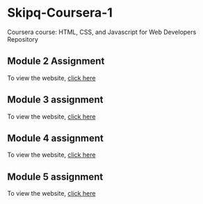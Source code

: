 # Skipq-Coursera-1
Coursera course: HTML, CSS, and Javascript for Web Developers Repository

## Module 2 Assignment
To view the website, [click here](https://mtalha2022skipq.github.io/Skipq-Coursera-1/module-2/index.html)

## Module 3 assignment
To view the website, [click here](https://mtalha2022skipq.github.io/Skipq-Coursera-1/module-3/index.html)

## Module 4 assignment
To view the website, [click here](https://mtalha2022skipq.github.io/Skipq-Coursera-1/module-4/easier/index.html)

## Module 5 assignment
To view the website, [click here](https://mtalha2022skipq.github.io/Skipq-Coursera-1/module-5/index.html)